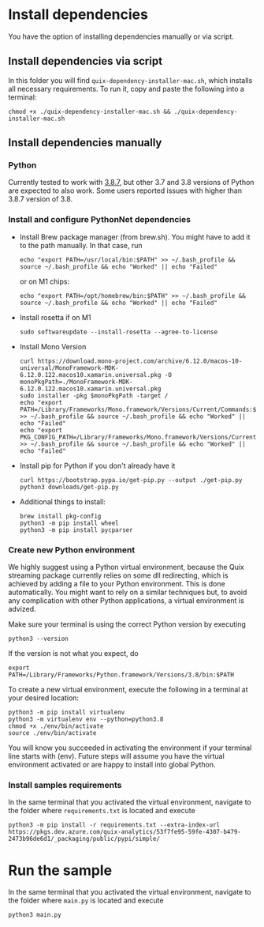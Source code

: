 # Install dependencies
You have the option of installing dependencies manually or via script.

##  Install dependencies via script
In this folder you will find `quix-dependency-installer-mac.sh`, which installs all necessary requirements.
To run it, copy and paste the following into a terminal:
```
chmod +x ./quix-dependency-installer-mac.sh && ./quix-dependency-installer-mac.sh
```

## Install dependencies manually
### Python

Currently tested to work with [3.8.7](https://www.python.org/downloads/release/python-387/), but other 3.7 and 3.8 versions of Python are expected to also work. Some users reported issues with higher than 3.8.7 version of 3.8.


### Install and configure PythonNet dependencies
- Install Brew package manager (from brew.sh). You might have to add it to the path manually. In that case, run 
    ```
    echo "export PATH=/usr/local/bin:$PATH" >> ~/.bash_profile && source ~/.bash_profile && echo "Worked" || echo "Failed"
    ```
    or on M1 chips:    
    ```
    echo "export PATH=/opt/homebrew/bin:$PATH" >> ~/.bash_profile && source ~/.bash_profile && echo "Worked" || echo "Failed"
    ```
- Install rosetta if on M1
    ```
    sudo softwareupdate --install-rosetta --agree-to-license
    ```
- Install Mono Version
    ```
    curl https://download.mono-project.com/archive/6.12.0/macos-10-universal/MonoFramework-MDK-6.12.0.122.macos10.xamarin.universal.pkg -O
    monoPkgPath=./MonoFramework-MDK-6.12.0.122.macos10.xamarin.universal.pkg
    sudo installer -pkg $monoPkgPath -target /
    echo "export PATH=/Library/Frameworks/Mono.framework/Versions/Current/Commands:$PATH" >> ~/.bash_profile && source ~/.bash_profile && echo "Worked" || echo "Failed"
    echo "export PKG_CONFIG_PATH=/Library/Frameworks/Mono.framework/Versions/Current/lib/pkgconfig:$PKG_CONFIG_PATH" >> ~/.bash_profile && source ~/.bash_profile && echo "Worked" || echo "Failed"
    ```
- Install pip for Python if you don't already have it
    ```
    curl https://bootstrap.pypa.io/get-pip.py --output ./get-pip.py
    python3 downloads/get-pip.py
    ```
- Additional things to install:
    ```
    brew install pkg-config
    python3 -m pip install wheel
    python3 -m pip install pycparser
    ```

### Create new Python environment
We highly suggest using a Python virtual environment, because the Quix streaming package currently relies on some dll redirecting, which is achieved by adding a file to your Python environment. This is done automatically. You might want to rely on a similar techniques but, to avoid any complication with other Python applications, a virtual environment is advized.

Make sure your terminal is using the correct Python version by executing
```
python3 --version
```
If the version is not what you expect, do
```
export PATH=/Library/Frameworks/Python.framework/Versions/3.8/bin:$PATH
```


To create a new virtual environment, execute the following in a terminal at your desired location:
```
python3 -m pip install virtualenv
python3 -m virtualenv env --python=python3.8
chmod +x ./env/bin/activate
source ./env/bin/activate
```
You will know you succeeded in activating the environment if your terminal line starts with (env). Future steps will assume you have the virtual environment activated or are happy to install into global Python.

### Install samples requirements
In the same terminal that you activated the virtual environment, navigate to the folder where `requirements.txt` is located and execute
```
python3 -m pip install -r requirements.txt --extra-index-url https://pkgs.dev.azure.com/quix-analytics/53f7fe95-59fe-4307-b479-2473b96de6d1/_packaging/public/pypi/simple/
```

# Run the sample
In the same terminal that you activated the virtual environment, navigate to the folder where `main.py` is located and execute
```
python3 main.py
```